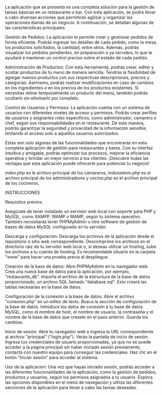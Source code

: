 La aplicación que se presenta es una completa solución para la gestión de tareas básicas en un restaurante o bar. Con esta aplicación, se podrá llevar a cabo diversas acciones que permitirán agilizar y organizar las operaciones diarias de un negocio. A continuación, se detallan algunas de las características principales:

Gestión de Pedidos: La aplicación te permite crear y gestionar pedidos de forma eficiente. Podrás ingresar los detalles de cada pedido, como la mesa, los productos solicitados, la cantidad, entre otros. Además, podrás visualizar los pedidos pendientes, en preparación o ya servidos, lo que te ayudará a mantener un control preciso sobre el estado de cada pedido.

Administración de Productos: Con esta herramienta, podrás crear, editar y ocultar productos de tu menú de manera sencilla. Tendrás la flexibilidad de agregar nuevos productos con sus respectivas descripciones, precios y categorías. Asimismo, podrás realizar modificaciones en caso de cambios en los ingredientes o en los precios de los productos existentes. Si necesitas retirar temporalmente un producto del menú, también podrás ocultarlo sin eliminarlo por completo.

Control de Usuarios y Permisos: La aplicación cuenta con un sistema de usuarios con diferentes niveles de acceso y permisos. Podrás crear perfiles de usuarios y asignarles roles específicos, como administrador, camarero o chef, según sus responsabilidades en el restaurante. De esta manera, podrás garantizar la seguridad y privacidad de la información sensible, limitando el acceso solo a aquellos usuarios autorizados.

Estas son solo algunas de las funcionalidades que encontrarás en esta completa aplicación de gestión para restaurantes y bares. Con su interfaz intuitiva y amigable, podrás optimizar tus procesos, mejorar la eficiencia operativa y brindar un mejor servicio a tus clientes. ¡Descubre todas las ventajas que esta aplicación puede ofrecerte para potenciar tu negocio!

*index.php* es le archivo principal de los camareros, *indexadmin.php* es el archivo principal de los administradores y *cocina.php* es el archivo principal de los cocineros.

INSTRUCCIONES

Requisitos previos:

Asegúrate de tener instalado un servidor web local con soporte para PHP y MySQL, como XAMPP, WAMP o MAMP, según tu sistema operativo.
También necesitarás tener PHPMyAdmin u otro software de gestión de bases de datos MySQL configurado en tu servidor.

Descarga y configuración:
Descarga los archivos de la aplicación desde el repositorio o sitio web correspondiente.
Descomprime los archivos en el directorio raíz de tu servidor web local o, si deseas utilizar un hosting, sube los archivos a tu cuenta de hosting. Es recomendable situarlo en la carpeta "www" para hacer una prueba previa al despliegue.

Creación de la base de datos:
Abre PHPMyAdmin en tu navegador web.
Crea una nueva base de datos para la aplicación, por ejemplo, "restaurante_db".
Importa el archivo de la estructura de la base de datos proporcionado, un archivo SQL llamado "database.sql". Esto creará las tablas necesarias en la base de datos.

Configuración de la conexión a la base de datos:
Abre el archivo "conexion.php" en un editor de texto.
Busca la sección de configuración de la base de datos.
Introduce los datos de conexión a tu base de datos MySQL, como el nombre de host, el nombre de usuario, la contraseña y el nombre de la base de datos que creaste en el paso anterior.
Guarda los cambios.

Inicio de sesión:
Abre tu navegador web e ingresa la URL correspondiente al archivo "principal" ("login.php").
Verás la pantalla de inicio de sesión. Ingresa tus credenciales de usuario proporcionadas, ya que no se puede acceder a la página principal sin haber iniciado sesión previamente, contacta con nuestro equipo para conseguir las credenciales.
Haz clic en el botón "Iniciar sesión" para acceder al sistema.

Uso de la aplicación:
Una vez que hayas iniciado sesión, podrás acceder a las diferentes funcionalidades de la aplicación, como la gestión de pedidos, productos y usuarios, según los permisos asignados a tu usuario.
Explora las opciones disponibles en el menú de navegación y utiliza las diferentes secciones de la aplicación para llevar a cabo las tareas deseadas.
